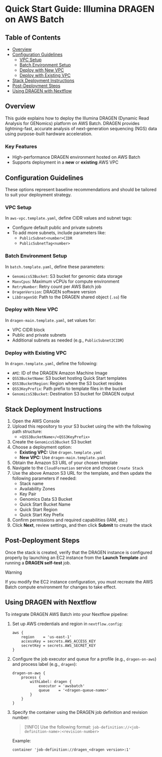 # Quick Start Guide: Illumina DRAGEN on AWS Batch

## Table of Contents

- [Overview](#overview)
- [Configuration Guidelines](#configuration-guidelines)
  - [VPC Setup](#vpc-setup)
  - [Batch Environment Setup](#batch-environment-setup)
  - [Deploy with New VPC](#deploy-with-new-vpc)
  - [Deploy with Existing VPC](#deploy-with-existing-vpc)
- [Stack Deployment Instructions](#stack-deployment-instructions)
- [Post-Deployment Steps](#post-deployment-steps)
- [Using DRAGEN with Nextflow](#using-dragen-with-nextflow)

## Overview

This guide explains how to deploy the Illumina DRAGEN (Dynamic Read Analysis for GENomics) platform on AWS Batch. DRAGEN provides lightning-fast, accurate analysis of next-generation sequencing (NGS) data using purpose-built hardware acceleration.

### Key Features

- High-performance DRAGEN environment hosted on AWS Batch
- Supports deployment in a **new** or **existing** AWS VPC

## Configuration Guidelines

These options represent baseline recommendations and should be tailored to suit your deployment strategy.

### VPC Setup

In `aws-vpc.template.yaml`, define CIDR values and subnet tags:

- Configure default public and private subnets
- To add more subnets, include parameters like:
  - `PublicSubnet<number>CIDR`
  - `PublicSubnetTag<number>`

### Batch Environment Setup

In `batch.template.yaml`, define these parameters:

- `GenomicsS3Bucket`: S3 bucket for genomic data storage
- `MaxvCpus`: Maximum vCPUs for compute environment
- `RetryNumber`: Retry count per AWS Batch job
- `DragenVersion`: DRAGEN software version
- `LibDragenSO`: Path to the DRAGEN shared object (`.so`) file

### Deploy with New VPC

In `dragen-main.template.yaml`, set values for:

- VPC CIDR block
- Public and private subnets
- Additional subnets as needed (e.g., `PublicSubnet2CIDR`)

### Deploy with Existing VPC

In `dragen.template.yaml`, define the following:

- `AMI`: ID of the DRAGEN Amazon Machine Image
- `QSS3BucketName`: S3 bucket hosting Quick Start templates
- `QSS3BucketRegion`: Region where the S3 bucket resides
- `QSS3KeyPrefix`: Path prefix to template files in the bucket
- `GenomicsS3Bucket`: Destination S3 bucket for DRAGEN output

## Stack Deployment Instructions

1. Open the AWS Console
2. Upload this repository to your S3 bucket using the with the following path structure:
   - `<QSS3BucketName>/<QSS3KeyPrefix>`
3. Create the `GenomicsS3Bucket` S3 bucket
4. Choose a deployment option:
   - **Existing VPC:** Use `dragen.template.yaml`
   - **New VPC:** Use `dragen-main.template.yaml`
5. Obtain the Amazon S3 URL of your chosen template
6. Navigate to the `CloudFormation` service and choose `Create Stack`
7. Use the above Amazon S3 URL for the template, and then update the following parameters if needed:
   - Stack name
   - Availability Zones
   - Key Pair
   - Genomics Data S3 Bucket
   - Quick Start Bucket Name
   - Quick Start Region
   - Quick Start Key Prefix
8. Confirm permissions and required capabilities (IAM, etc.)
9. Click **Next**, review settings, and then click **Submit** to create the stack

## Post-Deployment Steps

Once the stack is created, verify that the DRAGEN instance is configured properly by launching an EC2 instance from the **Launch Template** and running a **DRAGEN self-test** job.

> [!WARNING]
> If you modify the EC2 instance configuration, you must recreate the AWS Batch compute environment for changes to take effect.

## Using DRAGEN with Nextflow

To integrate DRAGEN AWS Batch into your Nextflow pipeline:

1. Set up AWS credentials and region in `nextflow.config`:

   ```nextflow
   aws {
       region    = 'us-east-1'
       accessKey = secrets.AWS_ACCESS_KEY
       secretKey = secrets.AWS_SECRET_KEY
   }
   ```

2. Configure the job executor and queue for a profile (e.g., `dragen-on-aws`) and process label (e.g., `dragen`):

   ```nextflow
   dragen-on-aws {
       process {
           withLabel: dragen {
               executor = 'awsbatch'
               queue    = '<dragen-queue-name>'
           }
       }
   }
   ```

3. Specify the container using the DRAGEN job definition and revision number:

   > [!INFO]
   > Use the following format: `job-definition://<job-definition-name>:<revision-number>`

   Example:

   ```nextflow
   container 'job-definition://dragen_<dragen version>:1'
   ```
